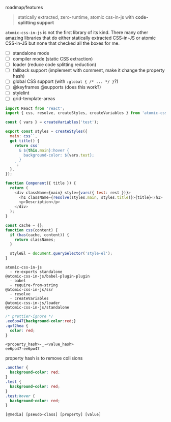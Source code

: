 roadmap/features

> statically extracted, zero-runtime, atomic css-in-js with **code-splitting support**

`atomic-css-in-js` is not the first library of its kind. There many other amazing libraries that do either statically extracted CSS-in-JS or atomic CSS-in-JS but none that checked all the boxes for me.

- [ ] standalone mode
- [ ] compiler mode (static CSS extraction)
- [ ] loader (reduce code splitting reduction)
- [ ] fallback support (implement with comment, make it change the property hash)
- [ ] global CSS support (with `:global { /* ... */ }`?)
- [ ] @keyframes @supports (does this work?)
- [ ] stylelint
- [ ] grid-template-areas

```js
import React from 'react';
import { css, resolve, createStyles, createVariables } from 'atomic-css-in-js';

const { vars } = createVariables('test');

export const styles = createStyles({
  main: css``,
  get title() {
    return css`
      & ${this.main}:hover {
        background-color: ${vars.test};
      }
    `;
  },
});

function Component({ title }) {
  return (
    <div className={main} style={vars({ test: rest })}>
      <h1 className={resolve(styles.main, styles.title)}>{title}</h1>
      <p>Description</p>
    </div>
  );
}
```

```js
const cache = {};
function css(content) {
  if (has(cache, content)) {
    return classNames;
  }

  styleEl = document.querySelector('style-el');
}
```

```
atomic-css-in-js
  - re-exports standalone
@atomic-css-in-js/babel-plugin-plugin
  - babel
  - require-from-string
@atomic-css-in-js/ssr
  - resolve
  - createVariables
@atomic-css-in-js/loader
@atomic-css-in-js/standalone
```

```css
/* prettier-ignore */
.ee6po47{background-color:red;}
.qxf2hea {
  color: red;
}
```

```
<property_hash>-_-<value_hash>
ee6po47-ee6po47
```

property hash is to remove collisions

```css
.another {
  background-color: red;
}
.test {
  background-color: red;
}
.test:hover {
  background-color: red;
}
```

```
[@media] [pseudo-class] [property] [value]
```

```css
```
